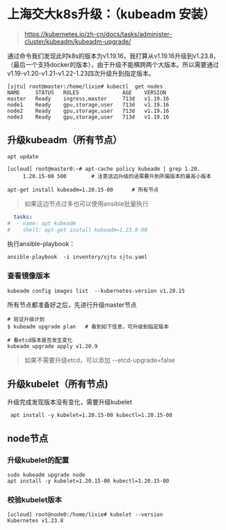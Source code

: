 # 上海交大k8s升级：（kubeadm 安装）
> https://kubernetes.io/zh-cn/docs/tasks/administer-cluster/kubeadm/kubeadm-upgrade/


通过命令我们发现此时k8s的版本为v1.19.16，我打算从v1.19.16升级到v1.23.8，（最后一个支持docker的版本），由于升级不能横跨两个大版本。所以需要通过 v1.19-v1.20-v1.21-v1.22-1.23四次升级升到指定版本。

```
[sjtu] root@master:/home/lixie# kubectl  get nodes  
NAME     STATUS   ROLES              AGE    VERSION
master   Ready    ingress,master     713d   v1.19.16
node1    Ready    gpu,storage,user   713d   v1.19.16
node2    Ready    gpu,storage,user   713d   v1.19.16
node3    Ready    gpu,storage,user   713d   v1.19.16
```


## 升级kubeadm（所有节点）

```
apt update

[ucloud] root@master0:~# apt-cache policy kubeadm | grep 1.20.
     1.20.15-00 500        # 注意这边升级的话需要升到所属版本的最高小版本

apt-get install kubeadm=1.20.15-00      # 所有节点
```
> 如果这边节点过多也可以使用ansible批量执行

```yaml
  tasks:
#  - name: apt kubeadm
#    shell: apt-get install kubeadm=1.23.8-00
```

执行ansible-playbook：
```shell
ansible-playbook  -i inventory/sjtu sjtu.yaml
```

### 查看镜像版本

```shell
kubeadm config images list  --kubernetes-version v1.20.15
```
所有节点都准备好之后，先进行升级master节点

```shell
# 验证升级计划
$ kubeadm upgrade plan   # 看到如下信息，可升级到指定版本

# 看etcd版本是否发生变化
kubeadm upgrade apply v1.20.9 
```
> 如果不需要升级etcd，可以添加 --etcd-upgrade=false  


## 升级kubelet（所有节点)
升级完成发现版本没有变化，需要升级kubelet
```shell
 apt install -y kubelet=1.20.15-00 kubectl=1.20.15-00
```

## node节点

### 升级kubelet的配置

```shell
sudo kubeadm upgrade node
apt install -y kubelet=1.20.15-00 kubectl=1.20.15-00
```

###  校验kubelet版本

```
[ucloud] root@node0:/home/lixie# kubelet --version
Kubernetes v1.23.8
```
